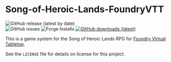 # Song-of-Heroic-Lands-FoundryVTT

![GitHub release (latest by date)](https://img.shields.io/github/v/release/toastygm/Song-of-Heroic-Lands-FoundryVTT)  
![GitHub issues](https://img.shields.io/github/issues-raw/toastygm/Song-of-Heroic-Lands-FoundryVTT)
![Forge Installs](https://img.shields.io/badge/dynamic/json?label=Forge%20Installs&query=package.installs&suffix=%25&url=https%3A%2F%2Fforge-vtt.com%2Fapi%2Fbazaar%2Fpackage%2Fhm)
[![GitHub downloads (latest)](<https://img.shields.io/badge/dynamic/json?label=Downloads@latest&query=assets[?(@.name.includes('zip'))].download_count&url=https://api.github.com/repos/toastygm/Song-of-Heroic-Lands-FoundryVTT/releases/latest&color=green>)](https://github.com/toastygm/Song-of-Heroic-Lands-FoundryVTT/releases/latest)

This is a game system for the Song of Heroic Lands RPG for [Foundry Virtual Tabletop](http://foundryvtt.com/).

See the `LICENSE` file for details on license for this project.
